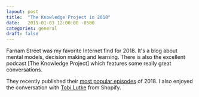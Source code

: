 ```yaml
---
layout: post
title:  "The Knowledge Project in 2018"
date:   2019-01-03 12:00:00 -0500
categories: general
draft: false
---
```


Farnam Street was my favorite Internet find for 2018. It's a blog about mental models, decision making and learning. There is also the excellent podcast [The Knowledge Project] which features some really great conversations.

They recently published their [most popular episodes](https://fs.blog/2018/12/tkp-top-5-2018/) of 2018. I also enjoyed the conversation with [Tobi Lutke](https://fs.blog/tobi-lutke/) from Shopify.